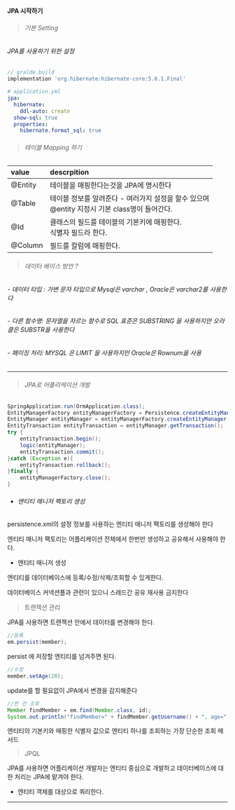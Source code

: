 #### JPA 시작하기 

> ###### 기본 Setting

###### JPA를 사용하기 위한 설정 

```groovy
// gralde.build
implementation 'org.hibernate:hibernate-core:5.6.1.Final'
```

```yaml
# application.yml
jpa:
  hibernate:
    ddl-auto: create
  show-sql: true
  properties:
    hibernate.format_sql: true
```

> ###### 테이블 Mapping 하기 

| value   | descrpition                              |
| :------ | :--------------------------------------- |
| @Entity | 테이블을 매핑한다는것을 JPA에 명시한다                   |
| @Table  | 테이블 정보를 알려준다 - 여러가지 설정을 할수 있으며 <br />@entity 지정시 기본 class명이 들어간다. |
| @Id     | 클래스의 필드를 테이블의 기본키에 매핑한다.<br />식별자 필드라 한다. |
| @Column | 필드를 칼럼에 매핑한다.                            |



> ###### 데이터 베이스 방언 ? 

###### - 데이터 타입 : 가변 문자 타입으로 Mysql은 varchar , Oracle은 varchar2를 사용한다

###### - 다른 함수명: 문자열을 자르는 함수로 SQL 표준은 SUBSTRING 을 사용하지만 오라클은 SUBSTR을 사용한다

###### - 페이징 처리: MYSQL 은 LIMIT 을 사용하지만 Oracle은 Rownum을 사용

---
> ###### JPA로 어플리케이션 개발

```java
SpringApplication.run(OrmApplication.class);
EntityManagerFactory entityManagerFactory = Persistence.createEntityManagerFactory("jpabook");
EntityManager entityManager = entityManagerFactory.createEntityManager();
EntityTransaction entityTransaction = entityManager.getTransaction();
try {
	entityTransaction.begin();
	logic(entityManager);
	entityTransaction.commit();
}catch (Exception e){
	entityTransaction.rollback();
}finally {
	entityManagerFactory.close();
}
```

- ###### 엔티티 매니저 팩토리 생성

persistence.xml의 설정 정보를 사용하는 엔티티 매니저 팩토리를 생성해야 한다

엔티티 매니저 팩토리는 어플리케이션 전체에서 한번만 생성하고 공유해서 사용해야 한다.

- 엔티티 매니저 생성

엔티티를 데이터베이스에 등록/수정/삭제/조회할 수 있게한다.

데이터베이스 커넥션풀과 관련이 있으니 스레드간 공유 재사용 금지한다



> 트랜잭션 관리

JPA를 사용하면 트랜잭션 안에서 데이터를 변경해야 한다.

``` java
//등록
em.persist(member);
```

persist 에 저장할 엔티티를 넘겨주면 된다.

```java
//수정
member.setAge(20);
```

update를 할 필요없이 JPA에서 변경을 감지해준다

```java
//한 건 조회
Member findMember = em.find(Member.class, id);
System.out.println("findMember=" + findMember.getUsername() + ", age=" + findMember.getAge());
```

엔티티의 기본키와 매핑한 식별자 값으로 엔티티 하나를 조회하는 가장 단순한 조회 메서드



> JPQL

JPA를 사용하면 어플리케이션 개발자는 엔티티 중심으로 개발하고 데이터베이스에 대한 처리는 JPA에 맡겨야 한다.

- 엔티티 객체를 대상으로 쿼리한다.

---



